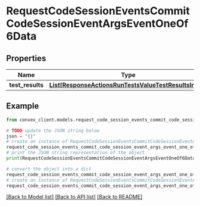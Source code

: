 # RequestCodeSessionEventsCommitCodeSessionEventArgsEventOneOf6Data


## Properties

Name | Type | Description | Notes
------------ | ------------- | ------------- | -------------
**test_results** | [**List[ResponseActionsRunTestsValueTestResultsInner]**](ResponseActionsRunTestsValueTestResultsInner.md) |  | 

## Example

```python
from convex_client.models.request_code_session_events_commit_code_session_event_args_event_one_of6_data import RequestCodeSessionEventsCommitCodeSessionEventArgsEventOneOf6Data

# TODO update the JSON string below
json = "{}"
# create an instance of RequestCodeSessionEventsCommitCodeSessionEventArgsEventOneOf6Data from a JSON string
request_code_session_events_commit_code_session_event_args_event_one_of6_data_instance = RequestCodeSessionEventsCommitCodeSessionEventArgsEventOneOf6Data.from_json(json)
# print the JSON string representation of the object
print(RequestCodeSessionEventsCommitCodeSessionEventArgsEventOneOf6Data.to_json())

# convert the object into a dict
request_code_session_events_commit_code_session_event_args_event_one_of6_data_dict = request_code_session_events_commit_code_session_event_args_event_one_of6_data_instance.to_dict()
# create an instance of RequestCodeSessionEventsCommitCodeSessionEventArgsEventOneOf6Data from a dict
request_code_session_events_commit_code_session_event_args_event_one_of6_data_from_dict = RequestCodeSessionEventsCommitCodeSessionEventArgsEventOneOf6Data.from_dict(request_code_session_events_commit_code_session_event_args_event_one_of6_data_dict)
```
[[Back to Model list]](../README.md#documentation-for-models) [[Back to API list]](../README.md#documentation-for-api-endpoints) [[Back to README]](../README.md)


